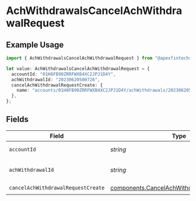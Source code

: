 # AchWithdrawalsCancelAchWithdrawalRequest

## Example Usage

```typescript
import { AchWithdrawalsCancelAchWithdrawalRequest } from "@apexfintechsolutions/ascend-sdk/models/operations";

let value: AchWithdrawalsCancelAchWithdrawalRequest = {
  accountId: "01H8FB90ZRRFWXB4XC2JPJ1D4Y",
  achWithdrawalId: "20230620500726",
  cancelAchWithdrawalRequestCreate: {
    name: "accounts/01H8FB90ZRRFWXB4XC2JPJ1D4Y/achWithdrawals/20230620500726",
  },
};
```

## Fields

| Field                                                                                                      | Type                                                                                                       | Required                                                                                                   | Description                                                                                                | Example                                                                                                    |
| ---------------------------------------------------------------------------------------------------------- | ---------------------------------------------------------------------------------------------------------- | ---------------------------------------------------------------------------------------------------------- | ---------------------------------------------------------------------------------------------------------- | ---------------------------------------------------------------------------------------------------------- |
| `accountId`                                                                                                | *string*                                                                                                   | :heavy_check_mark:                                                                                         | The account id.                                                                                            | 01H8FB90ZRRFWXB4XC2JPJ1D4Y                                                                                 |
| `achWithdrawalId`                                                                                          | *string*                                                                                                   | :heavy_check_mark:                                                                                         | The achWithdrawal id.                                                                                      | 20230620500726                                                                                             |
| `cancelAchWithdrawalRequestCreate`                                                                         | [components.CancelAchWithdrawalRequestCreate](../../models/components/cancelachwithdrawalrequestcreate.md) | :heavy_check_mark:                                                                                         | N/A                                                                                                        |                                                                                                            |